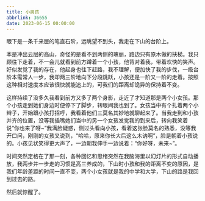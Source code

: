 ```yaml
---
title: 小男孩
abbrlink: 36655
date: 2023-06-15 00:00:00
---
```


眼下是一条千来层的笔直石阶，远眺望不到头，我走在下山的台阶上。

本是冲出云层的高山，奇怪的是看不到两侧的瑰丽，路边只有原木做的扶梯。我只顾往下走着，不一会儿就看到前方蹲着一个小孩，他背对着我，带着欢快的笑声。好似发觉了我的存在，他起身也往下赶路，我不理解，便加快了我的步伐，一级台阶本需常人一步，我却两三阶地向下分段跳跃，小孩还是一阶又一阶的走着。按照这种相对速度本应该很快就能追上的，可我们的距离却诡异的保持着不变。

这样持续了没多久我看到前方又多了两个身影，走近了才知道那是两个小女孩。那个小孩走到她们身边时便停下了脚步，转眼间我也到了。女孩当中有个扎着两个小辫子，开始跟小孩打招呼，我看着他们三莫名其妙地就聊起来了。当我走到和小孩并齐的位置，没等我插嘴她们当中的另一个女孩发觉我的到来后，转向我笑着说“你也来了呀~”我满脸疑惑，侧过头看向小孩，看着这张脸莫名的熟悉，没等我开口问，刚刚的女孩又说到，“哈哈，原来你长大后这么木讷啊”，脸是朝着小孩说的。小孩见状笑得更大声了，一边朝我伸手一边说着：“你好呀，未来~”。

时间突然定格在了那一刻，各种回忆和思绪突然在我脑海里以幻灯片的形式自动播放，我两步并一步走的习惯是高三养成的，下山时小孩和我的距离不变的原因，是我们年龄差距的时间一直不变，两个小女孩就是我的中学和大学，下山的路是我回到过去的路。

然后就惊醒了。
